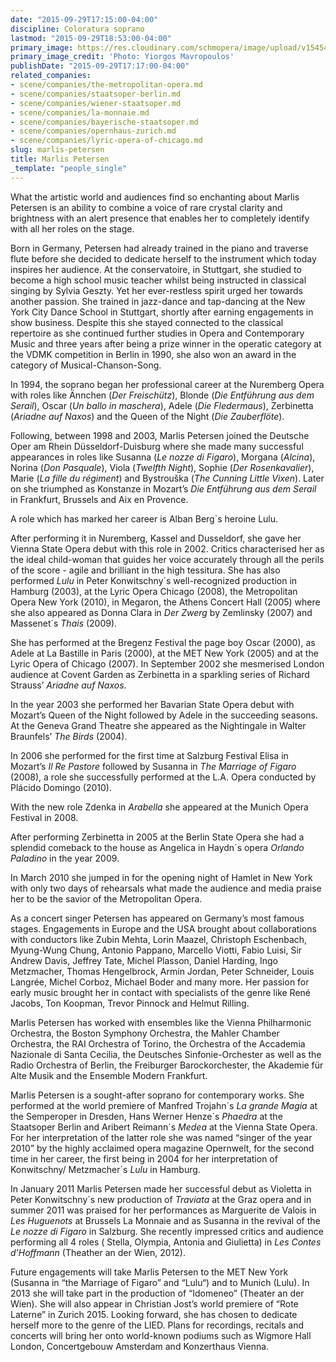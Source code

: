```yaml
---
date: "2015-09-29T17:15:00-04:00"
discipline: Coloratura soprano
lastmod: "2015-09-29T18:53:00-04:00"
primary_image: https://res.cloudinary.com/schmopera/image/upload/v1545409169/media/webhook-uploads/1443560075892/marlis_petersen3_photo_y.mavropoulosSquare.jpg.jpg
primary_image_credit: 'Photo: Yiorgos Mavropoulos'
publishDate: "2015-09-29T17:17:00-04:00"
related_companies:
- scene/companies/the-metropolitan-opera.md
- scene/companies/staatsoper-berlin.md
- scene/companies/wiener-staatsoper.md
- scene/companies/la-monnaie.md
- scene/companies/bayerische-staatsoper.md
- scene/companies/opernhaus-zurich.md
- scene/companies/lyric-opera-of-chicago.md
slug: marlis-petersen
title: Marlis Petersen
_template: "people_single"
---
```


What the artistic world and audiences find so enchanting about Marlis Petersen is an ability to combine a voice of rare crystal clarity and brightness with an alert presence that enables her to completely identify with all her roles on the stage.

Born in Germany, Petersen had already trained in the piano and traverse flute before she decided to dedicate herself to the instrument which today inspires her audience. At the conservatoire, in Stuttgart, she studied to become a high school music teacher whilst being instructed in classical singing by Sylvia Geszty. Yet her ever-restless spirit urged her towards another passion. She trained in jazz-dance and tap-dancing at the New York City Dance School in Stuttgart, shortly after earning engagements in show business. Despite this she stayed connected to the classical repertoire as she continued further studies in Opera and Contemporary Music and three years after being a prize winner in the operatic category at the VDMK competition in Berlin in 1990, she also won an award in the category of Musical-Chanson-Song.

In 1994, the soprano began her professional career at the Nuremberg Opera with roles like Ännchen (*Der Freischütz*), Blonde (*Die Entführung aus dem Serail*), Oscar (*Un ballo in maschera*), Adele (*Die Fledermaus*), Zerbinetta (*Ariadne auf Naxos*) and the Queen of the Night (*Die Zauberflöte*).

Following, between 1998 and 2003, Marlis Petersen joined the Deutsche Oper am Rhein Düsseldorf-Duisburg where she made many successful appearances in roles like Susanna (*Le nozze di Figaro*), Morgana (*Alcina*), Norina (*Don Pasquale*), Viola (*Twelfth Night*), Sophie (*Der Rosenkavalier*), Marie (*La fille du régiment*) and Bystrouška (*The Cunning Little Vixen*). Later on she triumphed as Konstanze in Mozart’s *Die Entführung aus dem Serail* in Frankfurt, Brussels and Aix en Provence.

A role which has marked her career is Alban Berg´s heroine Lulu.

After performing it in Nuremberg, Kassel and Dusseldorf, she gave her Vienna State Opera debut with this role in 2002. Critics characterised her as the ideal child-woman that guides her voice accurately through all the perils of the score - agile and brilliant in the high tessitura. She has also performed *Lulu* in Peter Konwitschny´s well-recognized production in Hamburg (2003), at the Lyric Opera Chicago (2008), the Metropolitan Opera New York (2010), in Megaron, the Athens Concert Hall (2005) where she also appeared as Donna Clara in *Der Zwerg* by Zemlinsky (2007) and Massenet´s *Thais* (2009).

She has performed at the Bregenz Festival the page boy Oscar (2000), as Adele at La Bastille in Paris (2000), at the MET New York (2005) and at the Lyric Opera of Chicago (2007). In September 2002 she mesmerised London audience at Covent Garden as Zerbinetta in a sparkling series of Richard Strauss’ *Ariadne auf Naxos*.

In the year 2003 she performed her Bavarian State Opera debut with Mozart’s Queen of the Night followed by Adele in the succeeding seasons. At the Geneva Grand Theatre she appeared as the Nightingale in Walter Braunfels’ *The Birds* (2004).

In 2006 she performed for the first time at Salzburg Festival Elisa in Mozart’s *Il Re Pastore* followed by Susanna in *The Marriage of Figaro* (2008), a role she successfully performed at the L.A. Opera conducted by Plácido Domingo (2010).

With the new role Zdenka in *Arabella* she appeared at the Munich Opera Festival in 2008.

After performing Zerbinetta in 2005 at the Berlin State Opera she had a splendid comeback to the house as Angelica in Haydn´s opera *Orlando Paladino* in the year 2009.

In March 2010 she jumped in for the opening night of Hamlet in New York with only two days of rehearsals what made the audience and media praise her to be the savior of the Metropolitan Opera.

As a concert singer Petersen has appeared on Germany’s most famous stages. Engagements in Europe and the USA brought about collaborations with conductors like Zubin Mehta, Lorin Maazel, Christoph Eschenbach, Myung-Wung Chung, Antonio Pappano, Marcello Viotti, Fabio Luisi, Sir Andrew Davis, Jeffrey Tate, Michel Plasson, Daniel Harding, Ingo Metzmacher, Thomas Hengelbrock, Armin Jordan, Peter Schneider, Louis Langrée, Michel Corboz, Michael Boder and many more. Her passion for early music brought her in contact with specialists of the genre like René Jacobs, Ton Koopman, Trevor Pinnock and Helmut Rilling.

Marlis Petersen has worked with ensembles like the Vienna Philharmonic Orchestra, the Boston Symphony Orchestra, the Mahler Chamber Orchestra, the RAI Orchestra of Torino, the Orchestra of the Accademia Nazionale di Santa Cecilia, the Deutsches Sinfonie-Orchester as well as the Radio Orchestra of Berlin, the Freiburger Barockorchester, the Akademie für Alte Musik and the Ensemble Modern Frankfurt.

Marlis Petersen is a sought-after soprano for contemporary works. She performed at the world premiere of Manfred Trojahn´s *La grande Magia* at the Semperoper in Dresden, Hans Werner Henze´s *Phaedra* at the Staatsoper Berlin and Aribert Reimann´s *Medea* at the Vienna State Opera. For her interpretation of the latter role she was named “singer of the year 2010” by the highly acclaimed opera magazine Opernwelt, for the second time in her career, the first being in 2004 for her interpretation of Konwitschny/ Metzmacher´s *Lulu* in Hamburg.

In January 2011 Marlis Petersen made her successful debut as Violetta in Peter Konwitschny´s new production of *Traviata* at the Graz opera and in summer 2011 was praised for her performances as Marguerite de Valois in  *Les Huguenots* at Brussels La Monnaie and as Susanna in the revival of the *Le nozze di Figaro* in Salzburg.  She recently impressed critics and audience performing all 4 roles ( Stella, Olympia, Antonia and Giulietta) in *Les Contes d’Hoffmann* (Theather an der Wien, 2012).

Future engagements will take Marlis Petersen to the MET New York (Susanna in “the Marriage of Figaro” and “Lulu“) and to Munich (Lulu). In 2013 she will take part in the production of “Idomeneo” (Theater an der Wien). She will also appear in Christian Jost’s world premiere of “Rote Laterne” in Zurich 2015. Looking forward, she has chosen to dedicate herself more to the genre of the LIED. Plans for recordings, recitals and concerts will bring her onto world-known podiums such as Wigmore Hall London, Concertgebouw Amsterdam and Konzerthaus Vienna.
